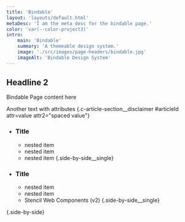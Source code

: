 ```yaml
---
title: 'Bindable'
layout: 'layouts/default.html'
metaDesc: 'I am the meta desc for the bindable page.'
color: 'var(--color-project3)'
intro:
    main: 'Bindable'
    summary: 'A themeable design system.'
    image: './src/images/page-headers/bindable.jpg'
    imageAlt: 'Bindable Design System'
---
```


## Headline 2

Bindable Page content here

Another text with attributes {.c-article-section__disclaimer #articleId attr=value attr2="spaced value"}

- ### Title
    - nested item
    - nested item
    - nested item
  {.side-by-side__single}

- ### Title
    - nested item
    - nested item
    - Stencil Web Components (v2)
  {.side-by-side__single}

{.side-by-side}